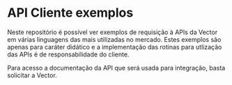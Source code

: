 # API Cliente exemplos

Neste repositório é possível ver exemplos de requisição à APIs da Vector em várias linguagens das mais utilizadas no mercado. Estes exemplos são apenas para caráter didático e a implementação das rotinas para utlização das APIs é de responsabilidade do cliente.

Para acesso a documentação da API que será usada para integração, basta solicitar a Vector.

